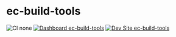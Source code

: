 # ec-build-tools

![CI none](https://img.shields.io/badge/ci-none-orange.svg)
[![Dashboard ec-build-tools](https://img.shields.io/badge/dashboard-ec_build_tools-yellow.svg)](https://dashboard.pantheon.io/sites/bcff9f3a-5c77-45c3-a8c4-b27128c042b4#dev/code)
[![Dev Site ec-build-tools](https://img.shields.io/badge/site-ec_build_tools-blue.svg)](http://dev-ec-build-tools.pantheonsite.io/)